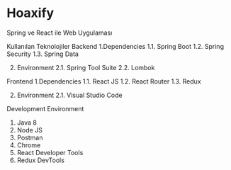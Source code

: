 # Hoaxify
Spring ve React ile Web Uygulaması

Kullanılan Teknolojiler
Backend
1.Dependencies
1.1. Spring Boot
1.2. Spring Security
1.3. Spring Data

2. Environment
2.1. Spring Tool Suite
2.2. Lombok

Frontend
1.Dependencies
1.1. React JS
1.2. React Router
1.3. Redux

2. Environment
2.1. Visual Studio Code

Development Environment
1. Java 8
2. Node JS
3. Postman
4. Chrome
5. React Developer Tools
6. Redux DevTools
